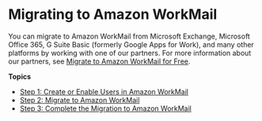 # Migrating to Amazon WorkMail<a name="migration_overview"></a>

You can migrate to Amazon WorkMail from Microsoft Exchange, Microsoft Office 365, G Suite Basic \(formerly Google Apps for Work\), and many other platforms by working with one of our partners\. For more information about our partners, see [Migrate to Amazon WorkMail for Free](https://aws.amazon.com/workmail/details/)\.

**Topics**
+ [Step 1: Create or Enable Users in Amazon WorkMail](create_enable_users.md)
+ [Step 2: Migrate to Amazon WorkMail](prepare_mail_server.md)
+ [Step 3: Complete the Migration to Amazon WorkMail](complete_migration.md)